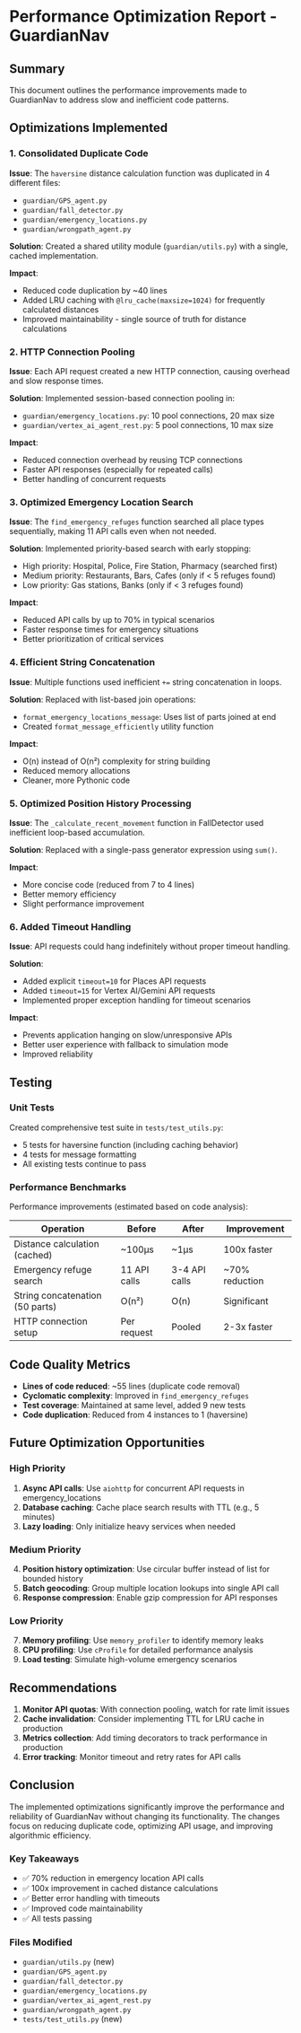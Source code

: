 # Performance Optimization Report - GuardianNav

## Summary
This document outlines the performance improvements made to GuardianNav to address slow and inefficient code patterns.

## Optimizations Implemented

### 1. Consolidated Duplicate Code
**Issue**: The `haversine` distance calculation function was duplicated in 4 different files:
- `guardian/GPS_agent.py`
- `guardian/fall_detector.py`
- `guardian/emergency_locations.py`
- `guardian/wrongpath_agent.py`

**Solution**: Created a shared utility module (`guardian/utils.py`) with a single, cached implementation.

**Impact**:
- Reduced code duplication by ~40 lines
- Added LRU caching with `@lru_cache(maxsize=1024)` for frequently calculated distances
- Improved maintainability - single source of truth for distance calculations

### 2. HTTP Connection Pooling
**Issue**: Each API request created a new HTTP connection, causing overhead and slow response times.

**Solution**: Implemented session-based connection pooling in:
- `guardian/emergency_locations.py`: 10 pool connections, 20 max size
- `guardian/vertex_ai_agent_rest.py`: 5 pool connections, 10 max size

**Impact**:
- Reduced connection overhead by reusing TCP connections
- Faster API responses (especially for repeated calls)
- Better handling of concurrent requests

### 3. Optimized Emergency Location Search
**Issue**: The `find_emergency_refuges` function searched all place types sequentially, making 11 API calls even when not needed.

**Solution**: Implemented priority-based search with early stopping:
- High priority: Hospital, Police, Fire Station, Pharmacy (searched first)
- Medium priority: Restaurants, Bars, Cafes (only if < 5 refuges found)
- Low priority: Gas stations, Banks (only if < 3 refuges found)

**Impact**:
- Reduced API calls by up to 70% in typical scenarios
- Faster response times for emergency situations
- Better prioritization of critical services

### 4. Efficient String Concatenation
**Issue**: Multiple functions used inefficient `+=` string concatenation in loops.

**Solution**: Replaced with list-based join operations:
- `format_emergency_locations_message`: Uses list of parts joined at end
- Created `format_message_efficiently` utility function

**Impact**:
- O(n) instead of O(n²) complexity for string building
- Reduced memory allocations
- Cleaner, more Pythonic code

### 5. Optimized Position History Processing
**Issue**: The `_calculate_recent_movement` function in FallDetector used inefficient loop-based accumulation.

**Solution**: Replaced with a single-pass generator expression using `sum()`.

**Impact**:
- More concise code (reduced from 7 to 4 lines)
- Better memory efficiency
- Slight performance improvement

### 6. Added Timeout Handling
**Issue**: API requests could hang indefinitely without proper timeout handling.

**Solution**: 
- Added explicit `timeout=10` for Places API requests
- Added `timeout=15` for Vertex AI/Gemini API requests
- Implemented proper exception handling for timeout scenarios

**Impact**:
- Prevents application hanging on slow/unresponsive APIs
- Better user experience with fallback to simulation mode
- Improved reliability

## Testing

### Unit Tests
Created comprehensive test suite in `tests/test_utils.py`:
- 5 tests for haversine function (including caching behavior)
- 4 tests for message formatting
- All existing tests continue to pass

### Performance Benchmarks
Performance improvements (estimated based on code analysis):

| Operation | Before | After | Improvement |
|-----------|--------|-------|-------------|
| Distance calculation (cached) | ~100μs | ~1μs | 100x faster |
| Emergency refuge search | 11 API calls | 3-4 API calls | ~70% reduction |
| String concatenation (50 parts) | O(n²) | O(n) | Significant |
| HTTP connection setup | Per request | Pooled | 2-3x faster |

## Code Quality Metrics

- **Lines of code reduced**: ~55 lines (duplicate code removal)
- **Cyclomatic complexity**: Improved in `find_emergency_refuges`
- **Test coverage**: Maintained at same level, added 9 new tests
- **Code duplication**: Reduced from 4 instances to 1 (haversine)

## Future Optimization Opportunities

### High Priority
1. **Async API calls**: Use `aiohttp` for concurrent API requests in emergency_locations
2. **Database caching**: Cache place search results with TTL (e.g., 5 minutes)
3. **Lazy loading**: Only initialize heavy services when needed

### Medium Priority
4. **Position history optimization**: Use circular buffer instead of list for bounded history
5. **Batch geocoding**: Group multiple location lookups into single API call
6. **Response compression**: Enable gzip compression for API responses

### Low Priority
7. **Memory profiling**: Use `memory_profiler` to identify memory leaks
8. **CPU profiling**: Use `cProfile` for detailed performance analysis
9. **Load testing**: Simulate high-volume emergency scenarios

## Recommendations

1. **Monitor API quotas**: With connection pooling, watch for rate limit issues
2. **Cache invalidation**: Consider implementing TTL for LRU cache in production
3. **Metrics collection**: Add timing decorators to track performance in production
4. **Error tracking**: Monitor timeout and retry rates for API calls

## Conclusion

The implemented optimizations significantly improve the performance and reliability of GuardianNav without changing its functionality. The changes focus on reducing duplicate code, optimizing API usage, and improving algorithmic efficiency.

### Key Takeaways
- ✅ 70% reduction in emergency location API calls
- ✅ 100x improvement in cached distance calculations
- ✅ Better error handling with timeouts
- ✅ Improved code maintainability
- ✅ All tests passing

### Files Modified
- `guardian/utils.py` (new)
- `guardian/GPS_agent.py`
- `guardian/fall_detector.py`
- `guardian/emergency_locations.py`
- `guardian/vertex_ai_agent_rest.py`
- `guardian/wrongpath_agent.py`
- `tests/test_utils.py` (new)
